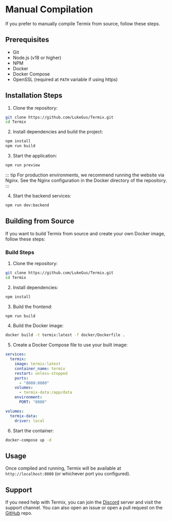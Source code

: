 # Manual Compilation

If you prefer to manually compile Termix from source, follow these steps.

## Prerequisites

- Git
- Node.js (v18 or higher)
- NPM
- Docker
- Docker Compose
- OpenSSL (required at `PATH` variable if using https)

## Installation Steps

1. Clone the repository:
```bash
git clone https://github.com/LukeGus/Termix.git
cd Termix
```

2. Install dependencies and build the project:
```bash
npm install
npm run build
```

3. Start the application:
```bash
npm run preview
```

::: tip
For production environments, we recommend running the website via Nginx. See the Nginx configuration in the Docker directory of the repository.
:::

4. Start the backend services:
```bash
npm run dev:backend
```

## Building from Source

If you want to build Termix from source and create your own Docker image, follow these steps:

### Build Steps

1. Clone the repository:
```bash
git clone https://github.com/LukeGus/Termix.git
cd Termix
```

2. Install dependencies:
```bash
npm install
```

3. Build the frontend:
```bash
npm run build
```

4. Build the Docker image:
```bash
docker build -t termix:latest -f docker/Dockerfile .
```

5. Create a Docker Compose file to use your built image:
```yaml
services:
  termix:
    image: termix:latest
    container_name: termix
    restart: unless-stopped
    ports:
      - "8080:8080"
    volumes:
      - termix-data:/app/data
    environment:
      PORT: "8080"

volumes:
  termix-data:
    driver: local
```

6. Start the container:
```bash
docker-compose up -d
```

## Usage

Once compiled and running, Termix will be available at `http://localhost:8080` (or whichever port you configured).

## Support

If you need help with Termix, you can join the [Discord](https://discord.gg/jVQGdvHDrf) server and visit the support channel. You can also open an issue or open a pull request on the [GitHub](https://github.com/LukeGus/Termix/issues) repo.
